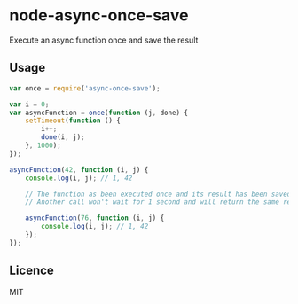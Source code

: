 # node-async-once-save

Execute an async function once and save the result

## Usage

```js
var once = require('async-once-save');

var i = 0;
var asyncFunction = once(function (j, done) {
	setTimeout(function () {
		i++;
		done(i, j);
	}, 1000);
});

asyncFunction(42, function (i, j) {
	console.log(i, j); // 1, 42

	// The function as been executed once and its result has been saved.
	// Another call won't wait for 1 second and will return the same result.

	asyncFunction(76, function (i, j) {
		console.log(i, j); // 1, 42
	});
});
```

## Licence

MIT
